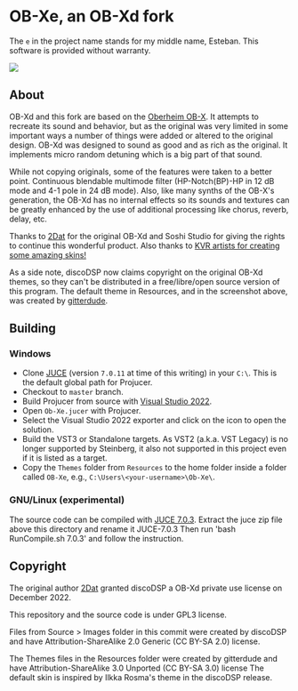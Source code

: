 # OB-Xe, an OB-Xd fork

The `e` in the project name stands for my middle name, Esteban. This software is provided without warranty.

![](https://raw.githubusercontent.com/gitterdude/OB-Xx/main/OB-Xx.jpg)

## About

OB-Xd and this fork are based on the [Oberheim OB-X](https://wikipedia.org/wiki/Oberheim_OB-X). It attempts to recreate its sound and behavior, but as the original was very limited in some important ways a number of things were added or altered to the original design. OB-Xd was designed to sound as good and as rich as the original. It implements micro random detuning which is a big part of that sound.

While not copying originals, some of the features were taken to a better point. Continuous blendable multimode filter (HP-Notch(BP)-HP in 12 dB mode and 4-1 pole in 24 dB mode). Also, like many synths of the OB-X's generation, the OB-Xd has no internal effects so its sounds and textures can be greatly enhanced by the use of additional processing like chorus, reverb, delay, etc.

Thanks to [2Dat](https://github.com/2DaT/Obxd) for the original OB-Xd and Soshi Studio for giving the rights to continue this wonderful product. Also thanks to [KVR artists for creating some amazing skins!](https://www.kvraudio.com/forum/viewtopic.php?f=1&t=471926)

As a side note, discoDSP now claims copyright on the original OB-Xd themes, so they can't be distributed in a free/libre/open source version of this program.
The default theme in Resources, and in the screenshot above, was created by [gitterdude](https://github.com/gitterdude).

## Building

### Windows
- Clone [JUCE](https://github.com/juce-framework) (version `7.0.11` at time of this writing) in your `C:\`. This is the default global path for Projucer.
- Checkout to `master` branch.
- Build Projucer from source with [Visual Studio 2022](https://visualstudio.microsoft.com/).
- Open `Ob-Xe.jucer` with Projucer.
- Select the Visual Studio 2022 exporter and click on the icon to open the solution.
- Build the VST3 or Standalone targets. As VST2 (a.k.a. VST Legacy) is no longer supported by Steinberg, it also not supported in this project even if it is listed as a target.
- Copy the `Themes` folder from `Resources` to the home folder inside a folder called `OB-Xe`, e.g., `C:\Users\<your-username>\Ob-Xe\`.


### GNU/Linux (experimental)
The source code can be compiled with [JUCE 7.0.3](https://github.com/juce-framework/JUCE/releases/tag/7.0.3).
Extract the juce zip file above this directory and rename it JUCE-7.0.3
Then run 'bash RunCompile.sh 7.0.3' and follow the instruction.

## Copyright

The original author [2Dat](https://github.com/2DaT) granted discoDSP a OB-Xd private use license on December 2022.

This repository and the source code is under GPL3 license.

Files from Source > Images folder in this commit were created by discoDSP and have Attribution-ShareAlike 2.0 Generic (CC BY-SA 2.0) license.

The Themes files in the Resources folder were created by gitterdude and have Attribution-ShareAlike 3.0 Unported (CC BY-SA 3.0) license
The default skin is inspired by Ilkka Rosma's theme in the discoDSP release.

